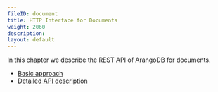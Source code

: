```yaml
---
fileID: document
title: HTTP Interface for Documents
weight: 2060
description: 
layout: default
---
```

In this chapter we describe the REST API of ArangoDB for documents.

  - [Basic approach](document-address-and-etag)
  - [Detailed API description](document-working-with-documents)
